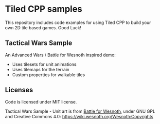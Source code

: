 # Tiled CPP samples

This repository includes code examples for using Tiled CPP to build your own 2D tile based games. Good Luck!

## Tactical Wars Sample

An Advanced Wars / Battle for Wesnoth inspired demo:
- Uses tilesets for unit animations
- Uses tilemaps for the terrain
- Custom properties for walkable tiles

## Licenses

Code is licensed under MIT license.

Tactical Wars Sample - Unit art is from [Battle for Wesnoth](https://www.wesnoth.org/), under GNU GPL and Creative Commons 4.0: https://wiki.wesnoth.org/Wesnoth:Copyrights
